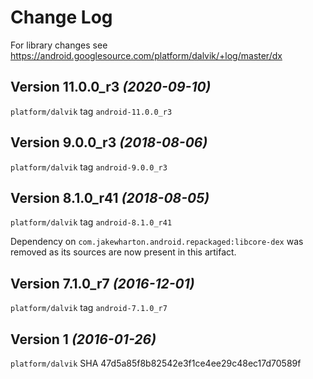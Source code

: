 Change Log
==========

For library changes see https://android.googlesource.com/platform/dalvik/+log/master/dx


Version 11.0.0_r3 *(2020-09-10)*
--------------------------------

`platform/dalvik` tag `android-11.0.0_r3`


Version 9.0.0_r3 *(2018-08-06)*
-------------------------------

`platform/dalvik` tag `android-9.0.0_r3`


Version 8.1.0_r41 *(2018-08-05)*
--------------------------------

`platform/dalvik` tag `android-8.1.0_r41`

Dependency on `com.jakewharton.android.repackaged:libcore-dex` was removed as its sources are now present in this artifact.


Version 7.1.0_r7 *(2016-12-01)*
-------------------------------

`platform/dalvik` tag `android-7.1.0_r7`


Version 1 *(2016-01-26)*
------------------------

`platform/dalvik` SHA 47d5a85f8b82542e3f1ce4ee29c48ec17d70589f
